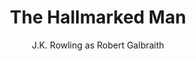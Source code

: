 ---
title: The Hallmarked Man
author: J.K. Rowling as Robert Galbraith
author_slug: j.k._rowling_as_robert_galbraith
is_audiobook: false
series: Strike
series_slug: strike
series_number: 8
started: September 3, 2025 
year_finished: 2025
read_status: Read
layout: book
book_cover_file: the_hallmarked_man.jpeg
---